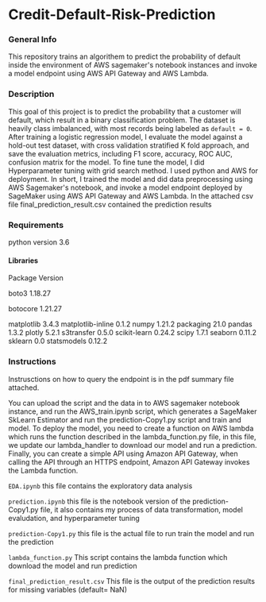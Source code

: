# Credit-Default-Risk-Prediction

### General Info
This repository trains an algorithem to predict the probability of default inside the environment of AWS sagemaker's notebook instances and invoke a model endpoint using AWS API Gateway and AWS Lambda.

### Description
This goal of this project is to predict the probability that a customer will default, which result in a binary classification problem. The dataset is heavily class imbalanced, with most records being labeled as `default = 0`. After training a logistic regression model, I evaluate the model against a hold-out test dataset, with cross validation stratified K fold approach, and save the evaluation metrics, including F1 score, accuracy, ROC AUC, confusion matrix for the model. To fine tune the model, I did Hyperparameter tuning with grid search method.
I used python and AWS for deployment. In short, I trained the model and did data preprocessing using AWS Sagemaker's notebook, and invoke a model endpoint deployed by SageMaker using AWS API Gateway and AWS Lambda.
In the attached csv file final_prediction_result.csv contained the prediction results

### Requirements

python version 3.6

#### Libraries
Package             Version

boto3               1.18.27

botocore            1.21.27

matplotlib          3.4.3
matplotlib-inline   0.1.2
numpy               1.21.2
packaging           21.0
pandas              1.3.2
plotly              5.2.1
s3transfer          0.5.0
scikit-learn        0.24.2
scipy               1.7.1
seaborn             0.11.2
sklearn             0.0
statsmodels         0.12.2

### Instructions

Instrusctions on how to query the endpoint is in the pdf summary file attached.

You can upload the script and the data in to AWS sagemaker notebook instance, and run the AWS_train.ipynb script, which generates a SageMaker SkLearn Estimator and run the prediction-Copy1.py script and train and model. To deploy the model, you need to create a function on AWS lambda which runs the function described in the lambda_function.py file, in this file, we update our lambda_handler to download our model and run a prediction. Finally, you can create a simple API using Amazon API Gateway, when calling the API through an HTTPS endpoint, Amazon API Gateway invokes the Lambda function.

`EDA.ipynb`
this file contains the exploratory data analysis

`prediction.ipynb`
this file is the notebook version of the prediction-Copy1.py file, it also contains my process of data transformation, model evaludation, and hyperparameter tuning

`prediction-Copy1.py`
this file is the actual file to run train the model and run the prediction

`lambda_function.py`
This script contains the lambda function which download the model and run prediction

`final_prediction_result.csv`
This file is the output of the prediction results for missing variables (default= NaN)
